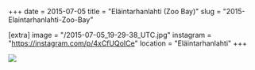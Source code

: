 +++
date = 2015-07-05
title = "Eläintarhanlahti (Zoo Bay)"
slug = "2015-Elaintarhanlahti-Zoo-Bay"

[extra]
image = "/2015-07-05_19-29-38_UTC.jpg"
instagram = "https://instagram.com/p/4xCfUQoICe"
location = "Eläintarhanlahti"
+++

<img src="/2015-07-05_19-29-38_UTC.jpg" />
